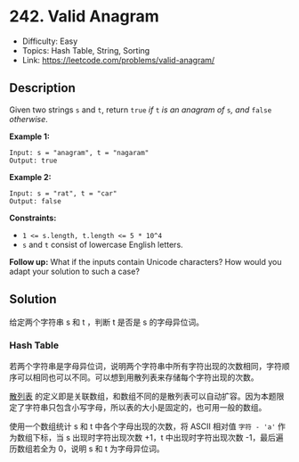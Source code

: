 # 242. Valid Anagram

- Difficulty: Easy
- Topics: Hash Table, String, Sorting
- Link: https://leetcode.com/problems/valid-anagram/

## Description

Given two strings `s` and `t`, return `true` _if_ `t` _is an anagram of_ `s`_, and_ `false` _otherwise_.

**Example 1:**

```
Input: s = "anagram", t = "nagaram"
Output: true
```

**Example 2:**

```
Input: s = "rat", t = "car"
Output: false
```

**Constraints:**

- `1 <= s.length, t.length <= 5 * 10^4`
- `s` and `t` consist of lowercase English letters.

**Follow up:** What if the inputs contain Unicode characters? How would you adapt your solution to such a case?

## Solution

给定两个字符串 s 和 t ，判断 t 是否是 s 的字母异位词。

### Hash Table

若两个字符串是字母异位词，说明两个字符串中所有字符出现的次数相同，字符顺序可以相同也可以不同。可以想到用散列表来存储每个字符出现的次数。

[散列表](https://en.wikipedia.org/wiki/Hash_table) 的定义即是关联数组，和数组不同的是散列表可以自动扩容。因为本题限定了字符串只包含小写字母，所以表的大小是固定的，也可用一般的数组。

使用一个数组统计 s 和 t 中各个字母出现的次数，将 ASCII 相对值 `字符 - 'a'` 作为数组下标，当 s 出现时字符出现次数 +1，t 中出现时字符出现次数 -1，最后遍历数组若全为 0，说明 s 和 t 为字母异位词。
